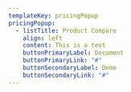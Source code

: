 ```yaml
---
templateKey: pricingPopup
pricingPopup:
  - listTitle: Product Compare
    align: left
    content: This is a test
    buttonPrimaryLabel: Document
    buttonPrimaryLink: "#"
    buttonSecondaryLabel: Demo
    buttonSecondaryLink: "#"
---
```

